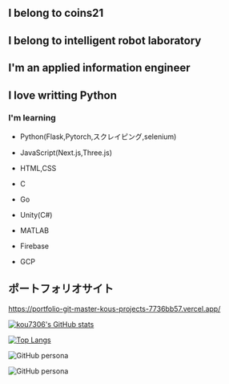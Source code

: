 ## I belong to coins21
## I belong to intelligent robot laboratory
## I'm an applied information engineer
## I love writting Python
###
### I'm learning 
- Python(Flask,Pytorch,スクレイピング,selenium)
- JavaScript(Next.js,Three.js)
- HTML,CSS
- C
- Go
- Unity(C#)
- MATLAB
- Firebase

- GCP

## ポートフォリオサイト
https://portfolio-git-master-kous-projects-7736bb57.vercel.app/

  
[![kou7306's GitHub stats](https://github-readme-stats.vercel.app/api?username=kou7306&theme=vue-dark&show_icons=true)](https://github.com/kou7306/github-readme-stats)

[![Top Langs](https://github-readme-stats.vercel.app/api/top-langs/?username=kou7306&theme=vue-dark&show_icons=true&layout=compact)](https://github.com/kou7306/github-readme-stats)


![GitHub persona](https://read-413014.an.r.appspot.com/create?username=kou7306)


![GitHub persona](https://read-413014.an.r.appspot.com/create?username=kou7306)


<!--
**kou7306/kou7306** is a ✨ _special_ ✨ repository because its `README.md` (this file) appears on your GitHub profile.

Here are some ideas to get you started:

- 🔭 I’m currently working on ...
- 🌱 I’m currently learning ...
- 👯 I’m looking to collaborate on ...
- 🤔 I’m looking for help with ...
- 💬 Ask me about ...
- 📫 How to reach me: ...
- 😄 Pronouns: ...
- ⚡ Fun fact: ...
-->
